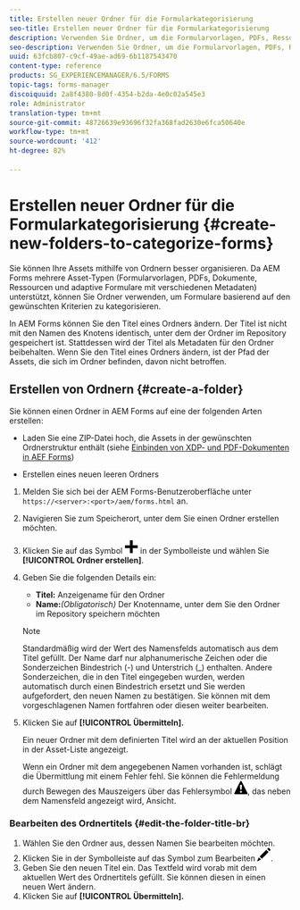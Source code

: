 ```yaml
---
title: Erstellen neuer Ordner für die Formularkategorisierung
seo-title: Erstellen neuer Ordner für die Formularkategorisierung
description: Verwenden Sie Ordner, um die Formularvorlagen, PDFs, Ressourcen und adaptiven Formulare zu organisieren.
seo-description: Verwenden Sie Ordner, um die Formularvorlagen, PDFs, Ressourcen und adaptiven Formulare zu organisieren.
uuid: 63fcb807-c9cf-49ae-ad69-6b1187543470
content-type: reference
products: SG_EXPERIENCEMANAGER/6.5/FORMS
topic-tags: forms-manager
discoiquuid: 2a8f4380-8d0f-4354-b2da-4e0c02a545e3
role: Administrator
translation-type: tm+mt
source-git-commit: 48726639e93696f32fa368fad2630e6fca50640e
workflow-type: tm+mt
source-wordcount: '412'
ht-degree: 82%

---
```



# Erstellen neuer Ordner für die Formularkategorisierung {#create-new-folders-to-categorize-forms}

Sie können Ihre Assets mithilfe von Ordnern besser organisieren. Da AEM Forms mehrere Asset-Typen (Formularvorlagen, PDFs, Dokumente, Ressourcen und adaptive Formulare mit verschiedenen Metadaten) unterstützt, können Sie Ordner verwenden, um Formulare basierend auf den gewünschten Kriterien zu kategorisieren.

In AEM Forms können Sie den Titel eines Ordners ändern. Der Titel ist nicht mit den Namen des Knotens identisch, unter dem der Ordner im Repository gespeichert ist. Stattdessen wird der Titel als Metadaten für den Ordner beibehalten. Wenn Sie den Titel eines Ordners ändern, ist der Pfad der Assets, die sich im Ordner befinden, davon nicht betroffen.

## Erstellen von Ordnern {#create-a-folder}

Sie können einen Ordner in AEM Forms auf eine der folgenden Arten erstellen:

* Laden Sie eine ZIP-Datei hoch, die Assets in der gewünschten Ordnerstruktur enthält (siehe [Einbinden von XDP- und PDF-Dokumenten in AEF Forms](/help/forms/using/get-xdp-pdf-documents-aem.md))

* Erstellen eines neuen leeren Ordners

1. Melden Sie sich bei der AEM Forms-Benutzeroberfläche unter `https://<server>:<port>/aem/forms.html` an.
1. Navigieren Sie zum Speicherort, unter dem Sie einen Ordner erstellen möchten.
1. Klicken Sie auf das Symbol ![aem6forms_add](assets/aem6forms_add.png) in der Symbolleiste und wählen Sie **[!UICONTROL Ordner erstellen]**.

1. Geben Sie die folgenden Details ein:

   * **Titel:** Anzeigename für den Ordner
   * **Name:***(Obligatorisch)* Der Knotenname, unter dem Sie den Ordner im Repository speichern möchten

   >[!NOTE]
   >
   >Standardmäßig wird der Wert des Namensfelds automatisch aus dem Titel gefüllt. Der Name darf nur alphanumerische Zeichen oder die Sonderzeichen Bindestrich (-) und Unterstrich (_) enthalten. Andere Sonderzeichen, die in den Titel eingegeben wurden, werden automatisch durch einen Bindestrich ersetzt und Sie werden aufgefordert, den neuen Namen zu bestätigen. Sie können mit dem vorgeschlagenen Namen fortfahren oder diesen weiter bearbeiten.

1. Klicken Sie auf **[!UICONTROL Übermitteln].**

   Ein neuer Ordner mit dem definierten Titel wird an der aktuellen Position in der Asset-Liste angezeigt.

   Wenn ein Ordner mit dem angegebenen Namen vorhanden ist, schlägt die Übermittlung mit einem Fehler fehl. Sie können die Fehlermeldung durch Bewegen des Mauszeigers über das Fehlersymbol ![aem6forms_error_alert](assets/aem6forms_error_alert.png), das neben dem Namensfeld angezeigt wird, Ansicht.

### Bearbeiten des Ordnertitels {#edit-the-folder-title-br}

1. Wählen Sie den Ordner aus, dessen Namen Sie bearbeiten möchten.
1. Klicken Sie in der Symbolleiste auf das Symbol zum Bearbeiten ![aem6forms_edit](assets/aem6forms_edit.png).
1. Geben Sie den neuen Titel ein. Das Textfeld wird vorab mit dem aktuellen Wert des Ordnertitels gefüllt. Sie können diesen in einen neuen Wert ändern.
1. Klicken Sie auf **[!UICONTROL Übermitteln].**

